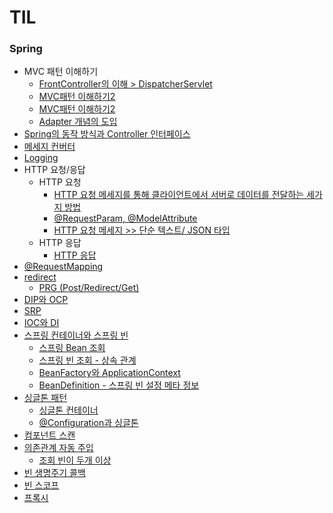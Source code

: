 # TIL

### Spring ###   

* MVC 패턴 이해하기
  * [FrontController의 이해 > DispatcherServlet](https://github.com/MJeong00/TIL/blob/main/MVC%ED%8C%A8%ED%84%B4%20%EC%9D%B4%ED%95%B4%ED%95%98%EA%B8%B0.md)
  * [MVC패턴 이해하기2](https://github.com/MJeong00/TIL/blob/main/MVC%ED%8C%A8%ED%84%B4%20%EC%9D%B4%ED%95%B4%ED%95%98%EA%B8%B02.md)
  * [MVC패턴 이해하기2](https://github.com/MJeong00/TIL/blob/main/MVC%ED%8C%A8%ED%84%B4%20%EC%9D%B4%ED%95%B4%ED%95%98%EA%B8%B03.md)
  * [Adapter 개념의 도입](https://github.com/MJeong00/TIL/blob/main/MVC%ED%8C%A8%ED%84%B4%20%EC%9D%B4%ED%95%B4%ED%95%98%EA%B8%B04.md)
* [Spring의 동작 방식과 Controller 인터페이스](https://github.com/MJeong00/TIL/blob/main/Spring%EC%9D%98%20%EA%B5%AC%EC%A1%B0.md)
* [메세지 컨버터](https://github.com/MJeong00/TIL/blob/main/HTTP%20%EB%A9%94%EC%84%B8%EC%A7%80%20%EC%BB%A8%EB%B2%84%ED%84%B0.md)
* [Logging](https://github.com/MJeong00/TIL/blob/main/Logging.md)
* HTTP 요청/응답
  * HTTP 요청
    * [HTTP 요청 메세지를 통해 클라이언트에서 서버로 데이터를 전달하는 세가지 방법](https://github.com/MJeong00/TIL/blob/main/HTTP%20%EC%9A%94%EC%B2%AD.md)
    * [@RequestParam, @ModelAttribute](https://github.com/MJeong00/TIL/blob/main/HTTP%20%EC%9A%94%EC%B2%AD%20%ED%8C%8C%EB%9D%BC%EB%AF%B8%ED%84%B0.md)
    * [HTTP 요청 메세지 >> 단순 텍스트/ JSON 타입](https://github.com/MJeong00/TIL/blob/main/HTTP%20%EC%9A%94%EC%B2%AD%20%EB%A9%94%EC%84%B8%EC%A7%80.md)
  * HTTP 응답
    * [HTTP 응답](https://github.com/MJeong00/TIL/blob/main/HTTP%20%EC%9D%91%EB%8B%B5.md)
* [@RequestMapping](https://github.com/MJeong00/TIL/blob/main/%40RequestMapping.md)
* [redirect](https://github.com/MJeong00/TIL/blob/main/redirect.md)
  * [PRG (Post/Redirect/Get)](https://github.com/MJeong00/TIL/blob/main/PRG%20%ED%8C%A8%ED%84%B4.md)
* [DIP와 OCP](https://github.com/MJeong00/TIL/blob/main/DIP%EC%99%80%20OCP.md)
* [SRP](https://github.com/MJeong00/TIL/blob/main/SRP.md)
* [IOC와 DI](https://github.com/MJeong00/TIL/blob/main/IOC%EC%99%80%20DI.md)
* [스프링 컨테이너와 스프링 빈](https://github.com/MJeong00/TIL/blob/main/%EC%8A%A4%ED%94%84%EB%A7%81%20%EC%BB%A8%ED%85%8C%EC%9D%B4%EB%84%88%EC%99%80%20%EC%8A%A4%ED%94%84%EB%A7%81%20%EB%B9%88.md)
  * [스프링 Bean 조회](https://github.com/MJeong00/TIL/blob/main/%EC%8A%A4%ED%94%84%EB%A7%81%20Bean%20%EC%A1%B0%ED%9A%8C.md)
  * [스프링 빈 조회 - 상속 관계](https://github.com/MJeong00/TIL/blob/main/%EC%8A%A4%ED%94%84%EB%A7%81%20%EB%B9%88%20%EC%A1%B0%ED%9A%8C%20-%20%EC%83%81%EC%86%8D%20%EA%B4%80%EA%B3%84.md)
  * [BeanFactory와 ApplicationContext](https://github.com/MJeong00/TIL/blob/main/BeanFactory%EC%99%80%20ApplicationContext.md)
  * [BeanDefinition - 스프링 빈 설정 메타 정보](https://github.com/MJeong00/TIL/blob/main/BeanDefinition%20-%20%EC%8A%A4%ED%94%84%EB%A7%81%20%EB%B9%88%20%EC%84%A4%EC%A0%95%20%EB%A9%94%ED%83%80%20%EC%A0%95%EB%B3%B4.md)
* [싱글톤 패턴](https://github.com/MJeong00/TIL/blob/main/%EC%8B%B1%EA%B8%80%ED%86%A4%20%ED%8C%A8%ED%84%B4.md)
  * [싱글톤 컨테이너](https://github.com/MJeong00/TIL/blob/main/%EC%8B%B1%EA%B8%80%ED%86%A4%20%EC%BB%A8%ED%85%8C%EC%9D%B4%EB%84%88.md)
  * [@Configuration과 싱글톤](https://github.com/MJeong00/TIL/blob/main/@Configuration%EA%B3%BC%20%EC%8B%B1%EA%B8%80%ED%86%A4.md)
* [컴포넌트 스캔](https://github.com/MJeong00/TIL/blob/main/%EC%BB%B4%ED%8F%AC%EB%84%8C%ED%8A%B8%20%EC%8A%A4%EC%BA%94.md)
* [의존관계 자동 주입](https://github.com/MJeong00/TIL/blob/main/%EC%9D%98%EC%A1%B4%EA%B4%80%EA%B3%84%20%EC%9E%90%EB%8F%99%20%EC%A3%BC%EC%9E%85.md)
  * [조회 빈이 두개 이상](https://github.com/MJeong00/TIL/blob/main/%EC%A1%B0%ED%9A%8C%20%EB%B9%88%EC%9D%B4%20%EB%91%90%EA%B0%9C%20%EC%9D%B4%EC%83%81%20.md)
* [빈 생명주기 콜백](https://github.com/MJeong00/TIL/blob/main/%EB%B9%88%20%EC%83%9D%EB%AA%85%EC%A3%BC%EA%B8%B0%20%EC%BD%9C%EB%B0%B1.md)
* [빈 스코프](https://github.com/MJeong00/TIL/blob/main/%EB%B9%88%20%EC%8A%A4%EC%BD%94%ED%94%84.md)
* [프록시](https://github.com/MJeong00/TIL/blob/main/%ED%94%84%EB%A1%9D%EC%8B%9C.md)
